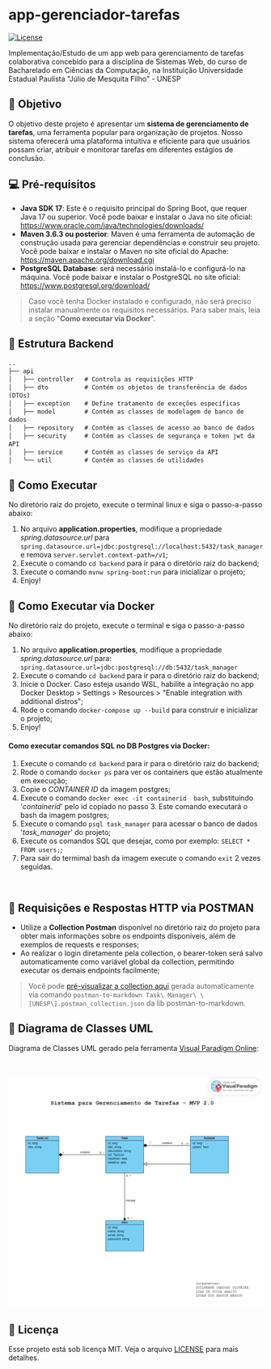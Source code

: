 # app-gerenciador-tarefas
[![License](https://img.shields.io/badge/License-MIT-blue.svg)](LICENSE)

Implementação/Estudo de um app web para gerenciamento de tarefas colaborativa concebido para a disciplina de Sistemas Web, do curso de Bacharelado em Ciências da Computação, na Instituição Universidade Estadual Paulista "Júlio de Mesquita Filho" - UNESP


## 🎯 Objetivo

O objetivo deste projeto é apresentar um **sistema de gerenciamento de tarefas**, uma
ferramenta popular para organização de projetos. Nosso sistema oferecerá uma plataforma
intuitiva e eficiente para que usuários possam criar, atribuir e monitorar tarefas em diferentes
estágios de conclusão.


## 💻 Pré-requisitos

- **Java SDK 17**: Este é o requisito principal do Spring Boot, que requer Java 17 ou superior. Você pode baixar e instalar o Java no site oficial: https://www.oracle.com/java/technologies/downloads/
- **Maven 3.6.3 ou posterior**: Maven é uma ferramenta de automação de construção usada para gerenciar dependências e construir seu projeto. Você pode baixar e instalar o Maven no site oficial do Apache: https://maven.apache.org/download.cgi
- **PostgreSQL Database**: será necessário instalá-lo e configurá-lo na máquina. Você pode baixar e instalar o PostgreSQL no site oficial: https://www.postgresql.org/download/

> Caso você tenha Docker instalado e configurado, não será preciso instalar manualmente os requisitos necessários. Para saber mais, leia a seção "**Como executar via Docker**".


## 📁 Estrutura Backend

```
..
├── api
│   ├── controller   # Controla as requisições HTTP
│   ├── dto          # Contém os objetos de transferência de dados (DTOs)
│   ├── exception    # Define tratamento de exceções específicas
│   ├── model        # Contém as classes de modelagem de banco de dados
│   ├── repository   # Contém as classes de acesso ao banco de dados
│   ├── security     # Contém as classes de segurança e token jwt da API
│   ├── service      # Contém as classes de serviço da API
│   └── util         # Contém as classes de utilidades

```


## 🚀 Como Executar

No diretório raiz do projeto, execute o terminal linux e siga o passo-a-passo abaixo:
 1. No arquivo **application.properties**, modifique a propriedade *spring.datasource.url* para `spring.datasource.url=jdbc:postgresql://localhost:5432/task_manager` e remova `server.servlet.context-path=/v1`;
 2. Execute o comando `cd backend`  para ir para o diretório raiz do backend;
 3. Execute o comando `mvnw spring-boot:run` para inicializar o projeto;
 4. Enjoy!


## 🐋 Como Executar via Docker

No diretório raiz do projeto, execute o terminal e siga o passo-a-passo abaixo:
 1. No arquivo **application.properties**, modifique a propriedade *spring.datasource.url* para: `spring.datasource.url=jdbc:postgresql://db:5432/task_manager`
 2. Execute o comando `cd backend` para ir para o diretório raiz do backend;
 3. Inicie o Docker. Caso esteja usando WSL, habilite a integração no app Docker Desktop > Settings > Resources > "Enable integration with additional distros";
 4. Rode o comando `docker-compose up --build`  para construir e inicializar o projeto;
 5. Enjoy!

#### Como executar comandos SQL no DB Postgres via Docker:
 1. Execute o comando `cd backend` para ir para o diretório raiz do backend;
 2. Rode o comando `docker ps` para ver os containers que estão atualmente em execução;
 3. Copie o *CONTAINER ID* da imagem postgres;
 4. Execute o comando `docker exec -it containerid  bash`, substituindo '*containerid*' pelo id copiado no passo 3. Este comando executará o bash da imagem postgres;
 5. Execute o comando `psql task_manager` para acessar o banco de dados '*task_manager*' do projeto;
 6. Execute os comandos SQL que desejar, como por exemplo: `SELECT * FROM users;`;
 7. Para sair do termimal bash da imagem execute o comando `exit` 2 vezes seguidas.

<br/>

## 📨 Requisições e Respostas HTTP via POSTMAN
 - Utilize a **Collection Postman** disponível no diretório raiz do projeto para obter mais informações sobre os endpoints disponíveis, além de exemplos de requests e responses;
 - Ao realizar o login diretamente pela collection, o bearer-token será salvo automaticamente como variável global da collection, permitindo executar os demais endpoints facilmente;

> Você pode [pré-visualizar a collection aqui](https://github.com/guiIher-me/app-gerenciador-tarefas/blob/main/collection.md) gerada automaticamente via comando `postman-to-markdown Task\ Manager\ \[UNESP\].postman_collection.json` da lib postman-to-markdown.

## 📖 Diagrama de Classes UML
Diagrama de Classes UML gerado pela ferramenta [Visual Paradigm Online](https://online.visual-paradigm.com/drive/):

<br>

<p align="center">
<img src="https://github.com/guiIher-me/app-gerenciador-tarefas/blob/main/diagrams/mvp2.0/diagrama_classes_uml_mvp2.0.png" width="600">
</p>


## 📜  Licença
Esse projeto está sob licença MIT. Veja o arquivo [LICENSE](https://github.com/guiIher-me/app-gerenciador-tarefas/blob/main/LICENSE) para mais detalhes.

